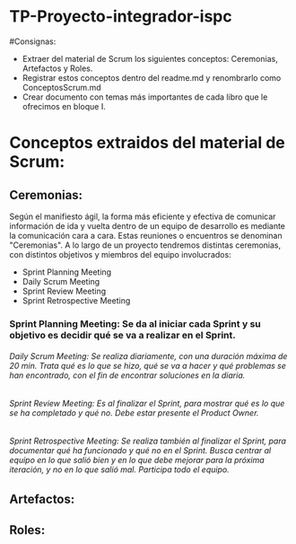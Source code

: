 # TP-Proyecto-integrador-ispc

#Consignas:

- Extraer del material de Scrum los siguientes conceptos: Ceremonias, Artefactos y Roles.
- Registrar estos conceptos dentro del readme.md y renombrarlo como ConceptosScrum.md
- Crear documento con temas más importantes de cada libro que le ofrecimos en bloque I.


# Conceptos extraidos del material de Scrum:

## Ceremonias:
Según el manifiesto ágil, la forma más eficiente y efectiva de comunicar información de ida y vuelta dentro de un equipo de desarrollo es mediante la comunicación cara a cara. Estas reuniones o encuentros se denominan "Ceremonias".
A lo largo de un proyecto tendremos distintas ceremonias, con distintos objetivos y miembros del equipo involucrados:
- Sprint Planning Meeting
- Daily Scrum Meeting
- Sprint Review Meeting
- Sprint Retrospective Meeting

### Sprint Planning Meeting: Se da al iniciar cada Sprint y su objetivo es decidir qué se va a realizar en el Sprint.
###### Daily Scrum Meeting: Se realiza diariamente, con una duración máxima de 20 min. Trata qué es lo que se hizo, qué se va a hacer y qué problemas se han encontrado, con el fin de encontrar soluciones en la diaria.
###### Sprint Review Meeting: Es al finalizar el Sprint, para mostrar qué es lo que se ha completado y qué no. Debe estar presente el Product Owner.
###### Sprint Retrospective Meeting: Se realiza también al finalizar el Sprint, para documentar qué ha funcionado y qué no en el Sprint. Busca centrar al equipo en lo que salió bien y en lo que debe mejorar para la próxima iteración, y no en lo que salió mal. Participa todo el equipo.
  

## Artefactos:

## Roles:


